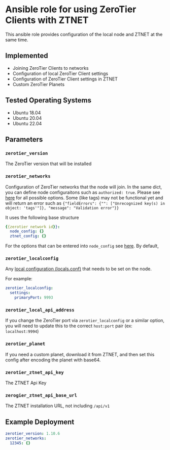 # Ansible role for using ZeroTier Clients with ZTNET

This ansible role provides configuration of the local node and ZTNET at the same time.

## Implemented
- Joining ZeroTier Clients to networks
- Configuration of local ZeroTier Client settings
- Configuration of ZeroTier Client settings in ZTNET
- Custom ZeroTier Planets

## Tested Operating Systems

- Ubuntu 18.04
- Ubuntu 20.04
- Ubuntu 22.04

## Parameters

### `zerotier_version`

The ZeroTier version that will be installed

### `zerotier_networks`

Configuration of ZeroTier networks that the node will join. In the same dict, you can define node configuraitons such as `authorized: true`. Please see [here](https://ztnet.network/Rest%20Api/Personal/Network-Members/modify-a-network-member) for all possible options. Some (like tags) may not be functional yet and will return an error such as `{"fieldErrors": {"": ["Unrecognized key(s) in object: 'tags'"]}, "message": "Validation error"}}`

It uses the following base structure

```yaml
{{zerotier network id}}:
  node_config: {}
  ztnet_config: {}
```

For the options that can be entered into `node_config` see [here](https://ztnet.network/Rest%20Api/Personal/Network-Members/modify-a-network-member). By default, 

### `zerotier_localconfig`

Any [local configuration (locals.conf)](https://docs.zerotier.com/config/#local-configuration-options) that needs to be set on the node.

For example:
```yaml
zerotier_localconfig:
  settings:
    primaryPort: 9993
```

### `zerotier_local_api_address`

If you change the ZeroTier port via `zerotier_localconfig` or a similar option, you will need to update this to the correct `host:port` pair (ex: `localhost:9994`)

### `zerotier_planet`

If you need a custom planet, download it from ZTNET, and then set this config after encoding the planet with base64.

### `zerotier_ztnet_api_key`

The ZTNET Api Key

### `zerogier_ztnet_api_base_url`

The ZTNET installation URL, not including `/api/v1`

## Example Deployment

```yaml
zerotier_version: 1.10.6
zerotier_networks:
  12345: {}
```
